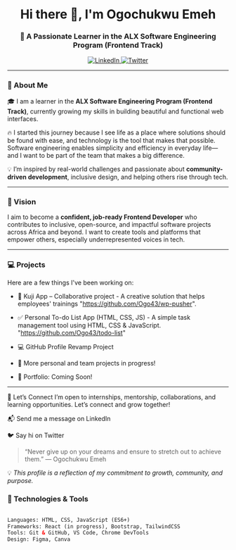 <!-- GitHub Profile README for Ogo43 -->

<h1 align="center">Hi there 👋, I'm Ogochukwu Emeh</h1>
<h3 align="center">🌱 A Passionate Learner in the ALX Software Engineering Program (Frontend Track)</h3>

<p align="center">
  <a href="https://linkedin.com/in/ogochukwu-emeh/" target="_blank">
    <img alt="LinkedIn" src="https://img.shields.io/badge/LinkedIn-blue?style=flat&logo=linkedin" />
  </a>
  <a href="https://x.com/jennifer_emeh" target="_blank">
    <img alt="Twitter" src="https://img.shields.io/badge/Twitter-1DA1F2?style=flat&logo=twitter&logoColor=white" />
  </a>
</p>

---

### 🌱 About Me

🎓 I am a learner in the **ALX Software Engineering Program (Frontend Track)**, currently growing my skills in building beautiful and functional web interfaces.  

🔥 I started this journey because I see life as a place where solutions should be found with ease, and technology is the tool that makes that possible. Software engineering enables simplicity and efficiency in everyday life—and I want to be part of the team that makes a big difference. 

💡 I’m inspired by real-world challenges and passionate about **community-driven development**, inclusive design, and helping others rise through tech.

---

### 🎯 Vision

I aim to become a **confident, job-ready Frontend Developer** who contributes to inclusive, open-source, and impactful software projects across Africa and beyond. I want to create tools and platforms that empower others, especially underrepresented voices in tech.

---

### 💻 Projects

Here are a few things I've been working on:

* 📱 Kuji App – Collaborative project - A creative solution that helps employees' trainings "https://github.com/Ogo43/wp-pusher".
* ✅ Personal To-do List App (HTML, CSS, JS) - A simple task management tool using HTML, CSS & JavaScript.  
"https://github.com/Ogo43/todo-list"
* 💻 GitHub Profile Revamp Project
* 🔨 More personal and team projects in progress!
  
* 💼 Portfolio: Coming Soon!
  
---

🤝 Let’s Connect
I’m open to internships, mentorship, collaborations, and learning opportunities. Let’s connect and grow together!

📬 Send me a message on LinkedIn

🐦 Say hi on Twitter

> “Never give up on your dreams and ensure to stretch out to achieve them.”
> — Ogochukwu Emeh

💡 *This profile is a reflection of my commitment to growth, community, and purpose.*

### 🧰 Technologies & Tools

```html

Languages: HTML, CSS, JavaScript (ES6+)
Frameworks: React (in progress), Bootstrap, TailwindCSS
Tools: Git & GitHub, VS Code, Chrome DevTools
Design: Figma, Canva
